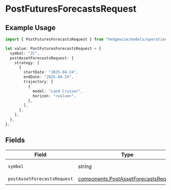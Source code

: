 # PostFuturesForecastsRequest

## Example Usage

```typescript
import { PostFuturesForecastsRequest } from "hedgewise/models/operations";

let value: PostFuturesForecastsRequest = {
  symbol: "ZC",
  postAssetForecastsRequest: {
    strategy: [
      {
        startDate: "2025-04-24",
        endDate: "2025-04-24",
        trajectory: [
          {
            model: "Land Cruiser",
            horizon: "<value>",
          },
        ],
      },
    ],
  },
};
```

## Fields

| Field                                                                                        | Type                                                                                         | Required                                                                                     | Description                                                                                  | Example                                                                                      |
| -------------------------------------------------------------------------------------------- | -------------------------------------------------------------------------------------------- | -------------------------------------------------------------------------------------------- | -------------------------------------------------------------------------------------------- | -------------------------------------------------------------------------------------------- |
| `symbol`                                                                                     | *string*                                                                                     | :heavy_check_mark:                                                                           | Future symbol                                                                                | ZC                                                                                           |
| `postAssetForecastsRequest`                                                                  | [components.PostAssetForecastsRequest](../../models/components/postassetforecastsrequest.md) | :heavy_check_mark:                                                                           | N/A                                                                                          |                                                                                              |